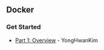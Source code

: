 ## Docker

### Get Started

- [Part 1: Overview](https://docs.docker.com/get-started/) - YongHwanKim
